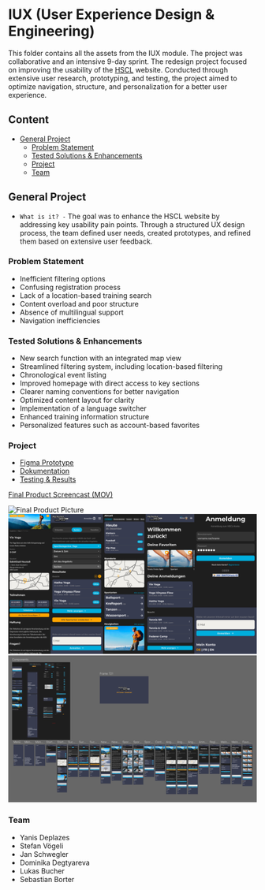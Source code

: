 # IUX (User Experience Design & Engineering)
This folder contains all the assets from the IUX module. The project was collaborative and an intensive 9-day sprint. The redesign project focused on improving the usability of the [HSCL](https://www.unilu.ch/campus/sport/) website. Conducted through extensive user research, prototyping, and testing, the project aimed to optimize navigation, structure, and personalization for a better user experience.

## Content
- [General Project](#general-project)
  - [Problem Statement](#problem-statement)
  - [Tested Solutions & Enhancements](#tested-solutions--enhancements)
  - [Project](#project)
  - [Team](#team)

## General Project
* `What is it? -` The goal was to enhance the HSCL website by addressing key usability pain points. Through a structured UX design process, the team defined user needs, created prototypes, and refined them based on extensive user feedback.

### Problem Statement
- Inefficient filtering options
- Confusing registration process
- Lack of a location-based training search
- Content overload and poor structure
- Absence of multilingual support
- Navigation inefficiencies

### Tested Solutions & Enhancements
- New search function with an integrated map view
- Streamlined filtering system, including location-based filtering
- Chronological event listing
- Improved homepage with direct access to key sections
- Clearer naming conventions for better navigation
- Optimized content layout for clarity
- Implementation of a language switcher
- Enhanced training information structure
- Personalized features such as account-based favorites

### Project
* [Figma Prototype](https://www.figma.com/proto/ZQ7E5M9gXRIQyZ30bm113Q/HSCL?page-id=210%3A203&node-id=351-1042&p=f&viewport=151%2C580%2C0.11&t=rBFIgp854gtlzYAE-1&scaling=scale-down&content-scaling=fixed&starting-point-node-id=351%3A1042)
* [Dokumentation](https://yanisdeplazes.github.io/Digital-Ideation/23HS/IUX/Documentation.pdf)
* [Testing & Results](https://yanisdeplazes.github.io/Digital-Ideation/23HS/IUX/Testing_Results.pdf)

[Final Product Screencast (MOV)](./IUX_Screencast.mov)

![Final Product Picture](./pics/IUX_Screens.png)
![Screenshot UI](./pics/IUX_Screenshots.png)
![Screenshot Figma Design](./pics/IUX_Figma_Design.png)


### Team
- Yanis Deplazes
- Stefan Vögeli
- Jan Schwegler
- Dominika Degtyareva
- Lukas Bucher
- Sebastian Borter

